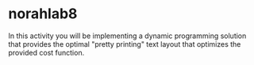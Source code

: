 # norahlab8
In this activity you will be implementing a dynamic programming solution that provides the optimal "pretty printing" text layout 
that optimizes the provided cost function. 
